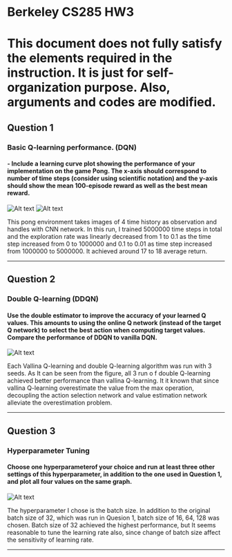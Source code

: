 Berkeley CS285 HW3
==================
# This document does not fully satisfy the elements required in the instruction. It is just for self-organization purpose. Also, arguments and codes are modified.
## Question 1
### Basic Q-learning performance. (DQN)

#### - Include a learning curve plot showing the performance of your implementation on the game Pong. The x-axis should correspond to number of time steps (consider using scientific notation) and the y-axis should show the mean 100-episode reward as well as the best mean reward.

![Alt text](./picture/Q1_AverageReturn.png "Average Return of Pong Game with DQN")
![Alt text](./picture/Q1_BestReturn.png "Best Return of Pong Game with DQN")

This pong environment takes images of 4 time history as observation and handles with CNN network. In this run, I trained 5000000 time steps in total and the exploration rate was linearly decreased from 1 to 0.1 as the time step increased from 0 to 1000000 and 0.1 to 0.01 as time step increased from 1000000 to 5000000. It achieved around 17 to 18 average return.

---------------------------------------
## Question 2
### Double Q-learning (DDQN)
#### Use the double estimator to improve the accuracy of your learned Q values. This amounts to using the online Q network (instead of the target Q network) to select the best action when computing target values. Compare the performance of DDQN to vanilla DQN.

![Alt text](./picture/Q2_DoubleQEffectCompare.png "Comparison Between Vanilla Q-Learning and Double Q-Learning")

Each Vallina Q-learning and double Q-learning algorithm was run with 3 seeds. As It can be seen from the figure, all 3 run o f double Q-learning achieved better performance than vallina Q-learning. It it known that since vallina Q-learning overestimate the value from the max operation, decoupling the action selection network and value estimation network alleviate the overestimation problem.

---------------------------------------
## Question 3
### Hyperparameter Tuning 
#### Choose one hyperparameterof your choice and run at least three other settings of this hyperparameter, in addition to the one used in Question 1, and plot all four values on the same graph.

![Alt text](./picture/Q3_BatchSizeEffectCompare.png "Effect of Batch Size Comparision")

The hyperparameter I chose is the batch size. In addition to the original batch size of 32, which was run in Quesion 1, batch size of 16, 64, 128 was chosen. Batch size of 32 achieved the highest performance, but It seems reasonable to tune the learning rate also, since change of batch size affect the sensitivity of learning rate. 

---------------------------------------

